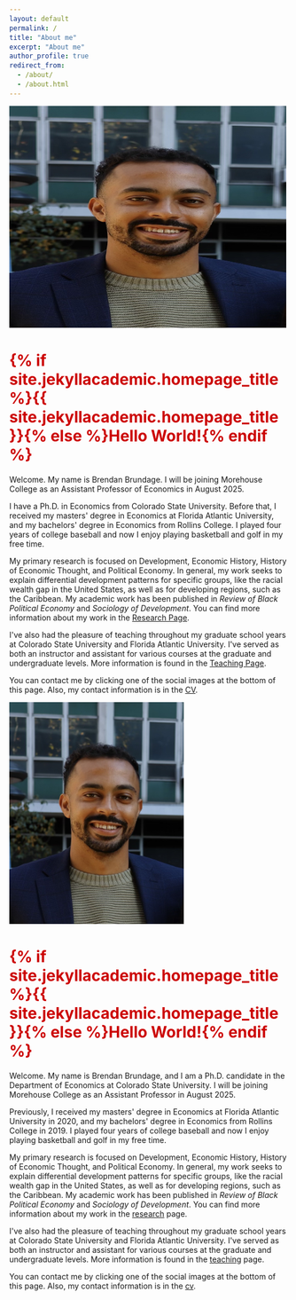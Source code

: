 ```yaml
---
layout: default
permalink: /
title: "About me"
excerpt: "About me"
author_profile: true
redirect_from: 
  - /about/
  - /about.html
---
```


<!-- Google tag (gtag.js) -->
<script async src="https://www.googletagmanager.com/gtag/js?id=G-ETZN97YVKW"></script>
<script>
  window.dataLayer = window.dataLayer || [];
  function gtag(){dataLayer.push(arguments);}
  gtag('js', new Date());

  gtag('config', 'G-ETZN97YVKW');
</script>
<script>google-site-verification=bKEzMH2xFq-SywbK9y8bpG7WNI66nh2GeDoxAJ80Oho</script>

<div class="about-container">
  <img src="assets/css/headshot.png" alt="My photo" class="profile-pic" width="500" height="400">
  <div class="about-text">
    <h1 style="color: #cc0000;">{% if site.jekyllacademic.homepage_title %}{{ site.jekyllacademic.homepage_title }}{% else %}Hello World!{% endif %}</h1> 
  <p>  Welcome. My name is Brendan Brundage. I will be joining Morehouse College as an Assistant Professor of Economics in August 2025. 
</p>
    
 <p>   
I have a Ph.D. in Economics from Colorado State University. Before that, I received my masters' degree in Economics at Florida Atlantic University, and my bachelors' degree in Economics from Rollins College. I played four years of college baseball and now I enjoy playing basketball and golf in my free time.
</p>
    
<p>
My primary research is focused on Development, Economic History, History of Economic Thought, and Political Economy. In general, my work seeks to explain differential development patterns for specific groups, like the racial wealth gap in the United States, as well as for developing regions, such as the Caribbean. My academic work has been published in <em>Review of Black Political Economy</em> and <em>Sociology of Development</em>. You can find more information about my work in the <a href="https://brendanbrundage.github.io/research/">Research Page</a>.
</p>

<p>
I've also had the pleasure of teaching throughout my graduate school years at Colorado State University and Florida Atlantic University. I've served as both an instructor and assistant for various courses at the graduate and undergraduate levels. More information is found in the <a href="https://brendanbrundage.github.io/teaching/">Teaching Page</a>.
</p>

<p>
You can contact me by clicking one of the social images at the bottom of this page. Also, my contact information is in the <a href="https://brendanbrundage.github.io/files/Brundage_CV.pdf">CV</a>. </p>

</div>
</div>
<img src="assets/css/headshot.png" width="315" height="400">

<h1 style="color: #cc0000;">{% if site.jekyllacademic.homepage_title %}{{ site.jekyllacademic.homepage_title }}{% else %}Hello World!{% endif %}</h1> 

Welcome. My name is Brendan Brundage, and I am a Ph.D. candidate in the Department of Economics at Colorado State University. I will be joining Morehouse College as an Assistant Professor in August 2025. 

Previously, I received my masters' degree in Economics at Florida Atlantic University in 2020, and my bachelors' degree in Economics from Rollins College in 2019. I played four years of college baseball and now I enjoy playing basketball and golf in my free time.

My primary research is focused on Development, Economic History, History of Economic Thought, and Political Economy. In general, my work seeks to explain differential development patterns for specific groups, like the racial wealth gap in the United States, as well as for developing regions, such as the Caribbean. My academic work has been published in *Review of Black Political Economy* and *Sociology of Development*. You can find more information about my work in the [research](research) page.

I've also had the pleasure of teaching throughout my graduate school years at Colorado State University and Florida Atlantic University. I've served as both an instructor and assistant for various courses at the graduate and undergraduate levels. More information is found in the [teaching](teaching) page.

You can contact me by clicking one of the social images at the bottom of this page. Also, my contact information is in the [cv](cv).
